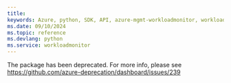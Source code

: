 ```yaml
---
title: 
keywords: Azure, python, SDK, API, azure-mgmt-workloadmonitor, workloadmonitor
ms.date: 09/10/2024
ms.topic: reference
ms.devlang: python
ms.service: workloadmonitor
---
```

The package has been deprecated. For more info, please see https://github.com/azure-deprecation/dashboard/issues/239


